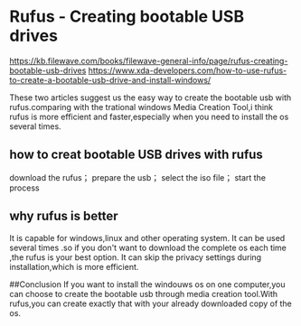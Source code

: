 # Rufus - Creating bootable USB drives
https://kb.filewave.com/books/filewave-general-info/page/rufus-creating-bootable-usb-drives
https://www.xda-developers.com/how-to-use-rufus-to-create-a-bootable-usb-drive-and-install-windows/

These two articles suggest us the easy way to create the bootable usb with rufus.comparing with the trational windows  Media Creation Tool,i think rufus is more efficient and faster,especially when you need to install the os several times.
## how to creat bootable USB drives with rufus
  download the rufus；
  prepare the usb；
  select the iso file；
  start the process
## why rufus is better
 It is capable for windows,linux and other operating system.
 It can be used several times .so if you don't want to download the complete os each time ,the rufus is your best option.
 It can skip the privacy settings during installation,which is more efficient.

 ##Conclusion
 If you want to install the windouws os on one computer,you can choose to create the bootable usb through media creation tool.With rufus,you can create exactly that with your already downloaded copy of the os.
